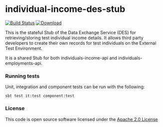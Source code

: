 # individual-income-des-stub

[![Build Status](https://travis-ci.org/hmrc/individual-income-des-stub.svg)](https://travis-ci.org/hmrc/individual-income-des-stub) [ ![Download](https://api.bintray.com/packages/hmrc/releases/individual-income-des-stub/images/download.svg) ](https://bintray.com/hmrc/releases/individual-income-des-stub/_latestVersion)

This is the stateful Stub of the Data Exchange Service (DES) for retrieving/storing test individual income details.
It allows third party developers to create their own records for test individuals on the External Test Environment.

It is a shared Stub for both individuals-income-api and individuals-employments-api.

### Running tests

Unit, integration and component tests can be run with the following:

    sbt test it:test component:test

### License

This code is open source software licensed under the [Apache 2.0 License]("http://www.apache.org/licenses/LICENSE-2.0.html")